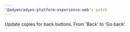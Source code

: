 ```yaml
---
'@adyen/adyen-platform-experience-web': patch
---
```


Update copies for back buttons. From 'Back' to 'Go back'
